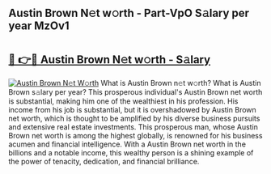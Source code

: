 ## Austin Brown N𝚎t w𝚘rth - Part-VpO S𝚊lary per year MzOv1

# <h2><a href="http://gc5774n.nevu.top/?p=Austin+Brown">🔗 👉🔴 Austin Brown N𝚎t w𝚘rth - S𝚊lary</a></h2>

[![Austin Brown N𝚎t W𝚘rth](https://i.imgur.com/Oavwk0R.jpeg)](http://gc5774n.nevu.top/?p=Austin+Brown)
What is Austin Brown n𝚎t w𝚘rth? What is Austin Brown s𝚊lary per year?
This prosperous individual's Austin Brown net worth is substantial, making him one of the wealthiest in his profession. His income from his job is substantial, but it is overshadowed by Austin Brown net worth, which is thought to be amplified by his diverse business pursuits and extensive real estate investments. This prosperous man, whose Austin Brown net worth is among the highest globally, is renowned for his business acumen and financial intelligence. With a Austin Brown net worth in the billions and a notable income, this wealthy person is a shining example of the power of tenacity, dedication, and financial brilliance.
